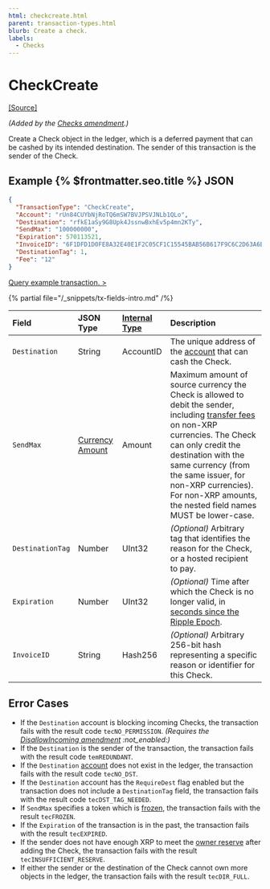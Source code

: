 ```yaml
---
html: checkcreate.html
parent: transaction-types.html
blurb: Create a check.
labels:
  - Checks
---
```

# CheckCreate
[[Source]](https://github.com/XRPLF/rippled/blob/master/src/ripple/app/tx/impl/CreateCheck.cpp "Source")

_(Added by the [Checks amendment](../../../../resources/known-amendments.md#checks).)_

Create a Check object in the ledger, which is a deferred payment that can be cashed by its intended destination. The sender of this transaction is the sender of the Check.

## Example {% $frontmatter.seo.title %} JSON

```json
{
  "TransactionType": "CheckCreate",
  "Account": "rUn84CUYbNjRoTQ6mSW7BVJPSVJNLb1QLo",
  "Destination": "rfkE1aSy9G8Upk4JssnwBxhEv5p4mn2KTy",
  "SendMax": "100000000",
  "Expiration": 570113521,
  "InvoiceID": "6F1DFD1D0FE8A32E40E1F2C05CF1C15545BAB56B617F9C6C2D63A6B704BEF59B",
  "DestinationTag": 1,
  "Fee": "12"
}
```

[Query example transaction. >](/resources/dev-tools/websocket-api-tool?server=wss%3A%2F%2Fxrplcluster.com%2F&req=%7B%22id%22%3A%22example_CheckCreate%22%2C%22command%22%3A%22tx%22%2C%22transaction%22%3A%224E0AA11CBDD1760DE95B68DF2ABBE75C9698CEB548BEA9789053FCB3EBD444FB%22%2C%22binary%22%3Afalse%7D)

{% partial file="/_snippets/tx-fields-intro.md" /%}
<!--{# fix md highlighting_ #}-->

| Field            | JSON Type           | [Internal Type](../../binary-format.md) | Description     |
|:-----------------|:--------------------|:------------------|:----------------|
| `Destination`    | String              | AccountID         | The unique address of the [account](../../../../concepts/accounts/accounts.md) that can cash the Check. |
| `SendMax`        | [Currency Amount](../../data-types/basic-data-types.md#specifying-currency-amounts) | Amount            | Maximum amount of source currency the Check is allowed to debit the sender, including [transfer fees](../../../../concepts/tokens/transfer-fees.md) on non-XRP currencies. The Check can only credit the destination with the same currency (from the same issuer, for non-XRP currencies). For non-XRP amounts, the nested field names MUST be lower-case. |
| `DestinationTag` | Number              | UInt32            | _(Optional)_ Arbitrary tag that identifies the reason for the Check, or a hosted recipient to pay. |
| `Expiration`     | Number              | UInt32            | _(Optional)_ Time after which the Check is no longer valid, in [seconds since the Ripple Epoch](../../data-types/basic-data-types.md#specifying-time). |
| `InvoiceID`      | String              | Hash256           | _(Optional)_ Arbitrary 256-bit hash representing a specific reason or identifier for this Check. |

## Error Cases

- If the `Destination` account is blocking incoming Checks, the transaction fails with the result code `tecNO_PERMISSION`. _(Requires the [DisallowIncoming amendment](../../../../resources/known-amendments.md#disallowincoming) :not_enabled:)_
- If the `Destination` is the sender of the transaction, the transaction fails with the result code `temREDUNDANT`.
- If the `Destination` [account](../../../../concepts/accounts/accounts.md) does not exist in the ledger, the transaction fails with the result code `tecNO_DST`.
- If the `Destination` account has the `RequireDest` flag enabled but the transaction does not include a `DestinationTag` field, the transaction fails with the result code `tecDST_TAG_NEEDED`.
- If `SendMax` specifies a token which is [frozen](../../../../concepts/tokens/fungible-tokens/freezes.md), the transaction fails with the result `tecFROZEN`.
- If the `Expiration` of the transaction is in the past, the transaction fails with the result `tecEXPIRED`.
- If the sender does not have enough XRP to meet the [owner reserve](../../../../concepts/accounts/reserves.md#owner-reserves) after adding the Check, the transaction fails with the result `tecINSUFFICIENT_RESERVE`.
- If either the sender or the destination of the Check cannot own more objects in the ledger, the transaction fails with the result `tecDIR_FULL`.
